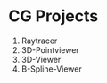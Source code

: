 <h1>CG Projects</h1>

<ol>
<li>Raytracer</li>
<li>3D-Pointviewer</li>
<li>3D-Viewer</li>
<li>B-Spline-Viewer</li>
</ol>
